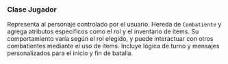 ### Clase Jugador
Representa al personaje controlado por el usuario. Hereda de `Combatiente` y agrega atributos específicos como el rol y el inventario de ítems. Su comportamiento varía según el rol elegido, y puede interactuar con otros combatientes mediante el uso de ítems. Incluye lógica de turno y mensajes personalizados para el inicio y fin de batalla.

